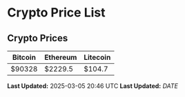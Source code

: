 # Crypto Price List

## Crypto Prices
| Bitcoin | Ethereum | Litecoin |
| ------- | -------- | -------- |
| $90328 | $2229.5 | $104.7 |
**Last Updated:** 2025-03-05 20:46 UTC
**Last Updated:** $DATE$
